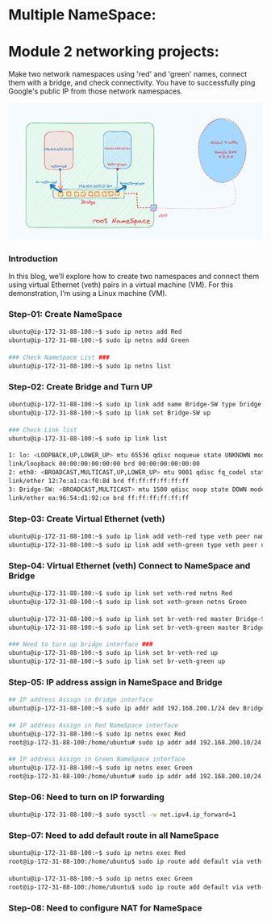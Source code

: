  # Multiple NameSpace:

# Module 2 networking projects:

Make two network namespaces using 'red' and 'green' names, connect them with a bridge, and check connectivity. You have to successfully ping Google's public IP from those network namespaces. 

![Untitled](https://github.com/HasanTareq73/DevOps_Career_Track_Projects/blob/main/Project-2.png)

### **Introduction**

In this blog, we’ll explore how to create two namespaces and connect them using virtual Ethernet (veth) pairs in a virtual machine (VM). For this demonstration, I’m using a Linux machine (VM).

### Step-01:   Create NameSpace

```bash
ubuntu@ip-172-31-88-100:~$ sudo ip netns add Red
ubuntu@ip-172-31-88-100:~$ sudo ip netns add Green

### Check NameSpace List ###
ubuntu@ip-172-31-88-100:~$ sudo ip netns list
```

### Step-02: Create Bridge and Turn UP

```bash
ubuntu@ip-172-31-88-100:~$ sudo ip link add name Bridge-SW type bridge
ubuntu@ip-172-31-88-100:~$ sudo ip link set Bridge-SW up

### Check Link list
ubuntu@ip-172-31-88-100:~$ sudo ip link list

1: lo: <LOOPBACK,UP,LOWER_UP> mtu 65536 qdisc noqueue state UNKNOWN mode DEFAULT group default qlen 1000
link/loopback 00:00:00:00:00:00 brd 00:00:00:00:00:00
2: eth0: <BROADCAST,MULTICAST,UP,LOWER_UP> mtu 9001 qdisc fq_codel state UP mode DEFAULT group default qlen 1000
link/ether 12:7e:a1:ca:f0:8d brd ff:ff:ff:ff:ff:ff
3: Bridge-SW: <BROADCAST,MULTICAST> mtu 1500 qdisc noop state DOWN mode DEFAULT group default qlen 1000
link/ether ea:96:54:d1:92:ce brd ff:ff:ff:ff:ff:ff
```

### Step-03: Create Virtual Ethernet (veth)

```bash
ubuntu@ip-172-31-88-100:~$ sudo ip link add veth-red type veth peer name br-veth-red
ubuntu@ip-172-31-88-100:~$ sudo ip link add veth-green type veth peer name br-veth-green

```

### Step-04: Virtual Ethernet (veth) Connect to NameSpace and Bridge

```bash
ubuntu@ip-172-31-88-100:~$ sudo ip link set veth-red netns Red
ubuntu@ip-172-31-88-100:~$ sudo ip link set veth-green netns Green

ubuntu@ip-172-31-88-100:~$ sudo ip link set br-veth-red master Bridge-SW
ubuntu@ip-172-31-88-100:~$ sudo ip link set br-veth-green master Bridge-SW

### Need to turn up bridge interface ###
ubuntu@ip-172-31-88-100:~$ sudo ip link set br-veth-red up
ubuntu@ip-172-31-88-100:~$ sudo ip link set br-veth-green up
```

### Step-05: IP address assign in NameSpace and Bridge

```bash
## IP address Assign in Bridge interface
ubuntu@ip-172-31-88-100:~$ sudo ip addr add 192.168.200.1/24 dev Bridge-SW

## IP address Assign in Red NameSpace interface
ubuntu@ip-172-31-88-100:~$ sudo ip netns exec Red
root@ip-172-31-88-100:/home/ubuntu# sudo ip addr add 192.168.200.10/24 dev veth-red

## IP address Assign in Green NameSpace interface
ubuntu@ip-172-31-88-100:~$ sudo ip netns exec Green
root@ip-172-31-88-100:/home/ubuntu# sudo ip addr add 192.168.200.10/24 dev veth-green

```

### Step-06: Need to turn on IP forwarding

```bash
ubuntu@ip-172-31-88-100:~$ sudo sysctl -w net.ipv4.ip_forward=1
```

### Step-07: Need to add default route in all NameSpace

```bash
ubuntu@ip-172-31-88-100:~$ sudo ip netns exec Red
root@ip-172-31-88-100:/home/ubuntu$ sudo ip route add default via veth-red

ubuntu@ip-172-31-88-100:~$ sudo ip netns exec Green
root@ip-172-31-88-100:/home/ubuntu$ sudo ip route add default via veth-green
```

### Step-08: Need to configure NAT for NameSpace
